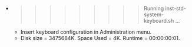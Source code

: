 * >>>>>>>>> Running inst-std-system-keyboard.sh ...
  * Insert keyboard configuration in Administration menu.
  * Disk size = 3475684K. Space Used = 4K. Runtime = 00:00:00:01.
